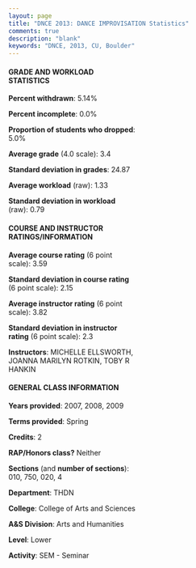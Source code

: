 ```yaml
---
layout: page
title: "DNCE 2013: DANCE IMPROVISATION Statistics"
comments: true
description: "blank"
keywords: "DNCE, 2013, CU, Boulder"
--- 
```

<head>
<script src="https://ajax.googleapis.com/ajax/libs/jquery/2.1.3/jquery.min.js"></script>
<script src="https://dl.dropboxusercontent.com/s/pc42nxpaw1ea4o9/highcharts.js?dl=0"></script>
<!-- <script src="../assets/js/highcharts.js"></script> -->
<style type="text/css">@font-face {
	font-family: "Bebas Neue";
	src: url(https://www.filehosting.org/file/details/544349/BebasNeue%20Regular.otf) format("opentype");
	}
	h1.Bebas { 
		font-family: "Bebas Neue", Verdana, Tahoma;
	}
</style>
</head>
<body>
	<div id="container" style="float: right; width: 45%; height: 88%; margin-left: 2.5%; margin-right: 2.5%;"></div>
	<script language="JavaScript">
		$(document).ready(function() {
		var chart = {type: 'column'};
		var title = {text: 'Grade Distribution'};
		var xAxis = {categories: ['A','B','C','D','F'],crosshair: true};
		var yAxis = {min: 0,title: {text: 'Percentage'}};
		var tooltip = {headerFormat: '<center><b><span style="font-size:20px">{point.key}</span></b></center>',
		               pointFormat: '<td style="padding:0"><b>{point.y:.1f}%</b></td>',
		               footerFormat: '</table>',shared: true,useHTML: true};
		var plotOptions = {column: {pointPadding: 0.0,borderWidth: 0}};  
		var credits = {enabled: false};var series= [{name: 'Percent',data: [57.89,32.89,2.63,3.95,2.63,]}];
		var json = {};
		json.chart = chart;
		json.title = title;
		json.tooltip = tooltip;
		json.xAxis = xAxis;
		json.yAxis = yAxis;  
		json.series = series;
		json.plotOptions = plotOptions;  
		json.credits = credits;
		$('#container').highcharts(json);
	});
	</script>
</body>
			   
#### GRADE AND WORKLOAD STATISTICS

**Percent withdrawn**: 5.14%

**Percent incomplete**: 0.0%

**Proportion of students who dropped**: 5.0%

**Average grade** (4.0 scale): 3.4

**Standard deviation in grades**: 24.87

**Average workload** (raw): 1.33

**Standard deviation in workload** (raw): 0.79

#### COURSE AND INSTRUCTOR RATINGS/INFORMATION

**Average course rating** (6 point scale): 3.59

**Standard deviation in course rating** (6 point scale): 2.15

**Average instructor rating** (6 point scale): 3.82

**Standard deviation in instructor rating** (6 point scale): 2.3

**Instructors**: MICHELLE ELLSWORTH, JOANNA MARILYN ROTKIN, TOBY R HANKIN

#### GENERAL CLASS INFORMATION

**Years provided**: 2007, 2008, 2009

**Terms provided**: Spring

**Credits**: 2

**RAP/Honors class?** Neither

**Sections** (and **number of sections**): 010, 750, 020, 4

**Department**: THDN

**College**: College of Arts and Sciences

**A&S Division**: Arts and Humanities

**Level**: Lower

**Activity**: SEM - Seminar